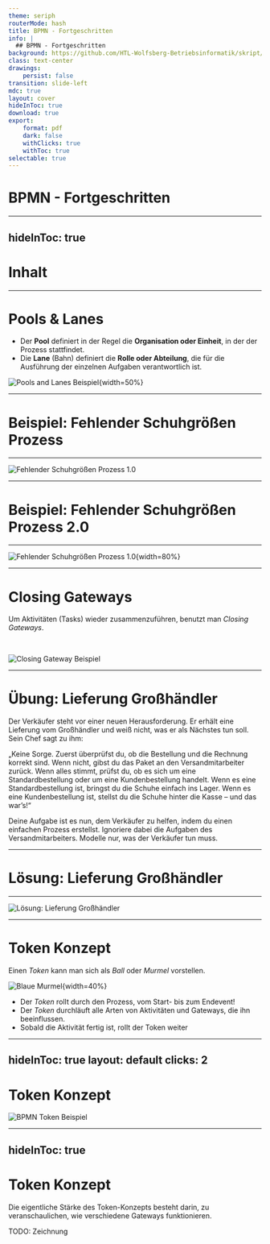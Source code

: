 ```yaml
---
theme: seriph
routerMode: hash
title: BPMN - Fortgeschritten
info: |
  ## BPMN - Fortgeschritten
background: https://github.com/HTL-Wolfsberg-Betriebsinformatik/skript/blob/main/slides/content/slides/background-cover-16-9.webp?raw=true
class: text-center
drawings:
    persist: false
transition: slide-left
mdc: true
layout: cover
hideInToc: true
download: true
export:
    format: pdf
    dark: false
    withClicks: true
    withToc: true
selectable: true
---
```


# BPMN - Fortgeschritten

---
hideInToc: true
---

# Inhalt

<Toc minDepth="1" maxDepth="1" />

---

# Pools & Lanes

- Der **Pool** definiert in der Regel die **Organisation oder Einheit**, in der der Prozess stattfindet.
- Die **Lane** (Bahn) definiert die **Rolle oder Abteilung**, die für die Ausführung der einzelnen Aufgaben verantwortlich ist.

![Pools and Lanes Beispiel](./assets/bpmn-pools-and-lanes-example.drawio.png){width=50%}

---

# Beispiel: Fehlender Schuhgrößen Prozess

*** 

![Fehlender Schuhgrößen Prozess 1.0](./assets/bpmn-exercise-missing-shoe-size-process.drawio.png)

---

# Beispiel: Fehlender Schuhgrößen Prozess 2.0

***

![Fehlender Schuhgrößen Prozess 1.0](./assets/bpmn-exercise-missing-shoe-size-process-with-warehouse-manager.drawio.png){width=80%}

---

# Closing Gateways

Um Aktivitäten (Tasks) wieder zusammenzuführen, benutzt man *Closing Gateways*.

<br>

![Closing Gateway Beispiel](./assets/bpmn-example-closing-gateways.drawio.png)

---

# Übung: Lieferung Großhändler

Der Verkäufer steht vor einer neuen Herausforderung. Er erhält eine Lieferung vom Großhändler und weiß nicht, was er als Nächstes tun soll. Sein Chef sagt zu ihm:

„Keine Sorge. Zuerst überprüfst du, ob die Bestellung und die Rechnung korrekt sind. Wenn nicht, gibst du das Paket an den Versandmitarbeiter zurück. Wenn alles stimmt, prüfst du, ob es sich um eine Standardbestellung oder um eine Kundenbestellung handelt. Wenn es eine Standardbestellung ist, bringst du die Schuhe einfach ins Lager. Wenn es eine Kundenbestellung ist, stellst du die Schuhe hinter die Kasse – und das war’s!“

Deine Aufgabe ist es nun, dem Verkäufer zu helfen, indem du einen einfachen Prozess erstellst. Ignoriere dabei die Aufgaben des Versandmitarbeiters. Modelle nur, was der Verkäufer tun muss.

---

# Lösung: Lieferung Großhändler

*** 

![Lösung: Lieferung Großhändler](./assets/bpmn-exercise-shoe-delivery-process.drawio.png)

---

# Token Konzept

Einen *Token* kann man sich als *Ball* oder *Murmel* vorstellen.

![Blaue Murmel](./assets/blue-marble.png){width=40%}

- Der *Token* rollt durch den Prozess, vom Start- bis zum Endevent!
- Der *Token* durchläuft alle Arten von Aktivitäten und Gateways, die ihn beeinflussen.
- Sobald die Aktivität fertig ist, rollt der Token weiter

---
hideInToc: true
layout: default
clicks: 2
---

# Token Konzept

<div class="h-full w-full flex justify-center items-center">
<div class="absolute"
  v-motion
  :initial="{ x: -80 }"
  :enter="{ x: -70, y: -30 }"
  :click-1="{ x: 0, y: 0 }"
  :click-2="{ x: 160, y: -30 }">
    <BpmnToken />
</div>
  <img src="./assets/bpmn-token-example.drawio.png" alt="BPMN Token Beispiel">
</div>

---
hideInToc: true
---

# Token Konzept

Die eigentliche Stärke des Token-Konzepts besteht darin, zu veranschaulichen, wie verschiedene Gateways funktionieren.

TODO: Zeichnung



